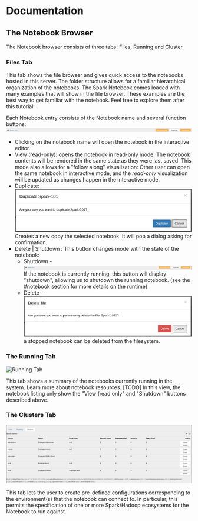 # Documentation

## The Notebook Browser


The Notebook browser consists of three tabs: Files, Running  and Cluster

### Files Tab
This tab shows the file browser and gives quick access to the notebooks hosted in this server. The folder structure allows for a familiar hierarchical organization of the notebooks. 
The Spark Notebook comes loaded with many examples that will show in the file browser. 
These examples are the best way to get familiar with the notebook.  Feel free to explore them after this tutorial.

Each Notebook entry consists of the Notebook name and several function buttons:
![notebook-entry](./images/spark-101.png)
* Clicking on the notebook name will open the notebook in the interactive editor.
* View (read-only):  opens the notebook in read-only mode. The notebook contents will be rendered in the same state as they were last saved. This mode also allows for a "follow along" visualization: Other user can open the same notebook in interactive mode, and the _read-only_ visualization will be updated as changes happen in the interactive mode.
* Duplicate: ![Ducplicate button](/docs/images/duplicate-notebook.png) Creates a new copy the selected notebook. It will pop a dialog asking for confirmation.  
* Delete | Shutdown : This button changes mode with the state of the notebook:
  * Shutdown - ![Shutdown button](/docs/images/notebook-running-shutdown-button.png)  If the notebook is currently running, this button will display "shutdown", allowing us to shutdown the running notebook. (see the #notebook section for more details on the runtime)
  * Delete - ![Delete button](/docs/images/delete-notebook-dialog.png) a stopped notebook can be deleted from the filesystem. 

### The Running Tab
![Running Tab](/docs/imagesrunning-tab.png) 

This tab shows a summary of the notebooks currently running in the system. Learn more about notebook resources. [TODO]
In this view, the notebook listing only show the "View (read only" and "Shutdown" buttons described above.

### The Clusters Tab
![Cluster Tab](/docs/images/cluster-tab.png)

This tab lets the user to create pre-defined configurations corresponding to the environment(s) that the notebook can connect to. In particular, this permits the specification of one or more Spark/Hadoop ecosystems for the Notebook to run against.

